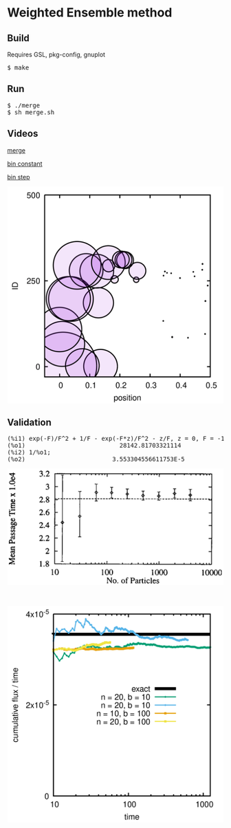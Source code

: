 <h1>Weighted Ensemble method</h1>

<h2>Build</h2>

Requires GSL, pkg-config, gnuplot
<pre>
$ make
</pre>

<h2>Run</h2>

<pre>
$ ./merge
$ sh merge.sh
</pre>

<h2>Videos</h2>

[merge](https://user-images.githubusercontent.com/115638/134638531-85c090ea-8d53-4bc7-9a2d-f43a60cef215.mp4)

[bin constant](https://user-images.githubusercontent.com/115638/134639377-fa474df5-c65a-4630-96e4-03240b43c567.mp4)

[bin step](https://user-images.githubusercontent.com/115638/134639382-4c491169-2db6-418c-8f2b-556d81623b8d.mp4)

<p align="center"><img src="img/merge.gif" alt="two particles merging"/></p>

<h2>Validation</h2>

<pre>
(%i1) exp(-F)/F^2 + 1/F - exp(-F*z)/F^2 - z/F, z = 0, F = -15.76;
(%o1)                          28142.81703321114
(%i2) 1/%o1;
(%o2)                        3.553304556611753E-5
</pre>

<p align="center"><img src="img/fig4.png" alt="Fig. 4 from huber"/></p>
<br/>
<p align="center"><img src="img/comp.png" alt="Fig. 4 from huber"/></p>
